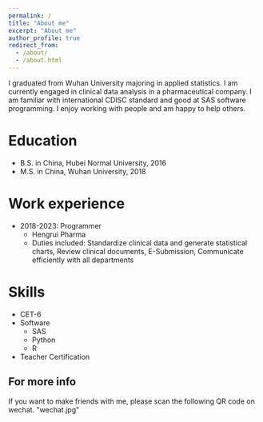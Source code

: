 ```yaml
---
permalink: /
title: "About me"
excerpt: "About me"
author_profile: true
redirect_from: 
  - /about/
  - /about.html
---
```


I graduated from Wuhan University majoring in applied statistics. I am currently engaged in clinical data analysis in a pharmaceutical company. I am familiar with international CDISC standard and good at SAS software programming. I enjoy working with people and am happy to help others. 


Education
======
* B.S. in China, Hubei Normal University, 2016
* M.S. in China, Wuhan University, 2018

Work experience
======
* 2018-2023: Programmer
  * Hengrui Pharma
  * Duties included: Standardize clinical data and generate statistical charts, Review clinical documents, E-Submission, Communicate efficiently with all departments

  
Skills
======
* CET-6
* Software
  * SAS
  * Python
  * R
* Teacher Certification
  
For more info
------
If you want to make friends with me, please scan the following QR code on wechat.
"wechat.jpg"
